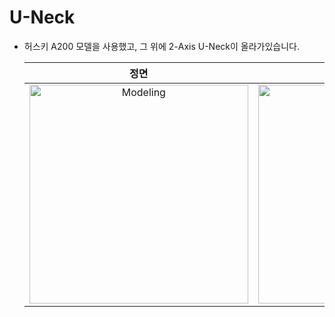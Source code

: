 # U-Neck
- 허스키 A200 모델을 사용했고, 그 위에 2-Axis U-Neck이 올라가있습니다.

  | 정면 | 대각선 |
  |:---:|:---:|
  | <img src="https://github.com/user-attachments/assets/9588c704-c9dd-48dd-9241-8c0f231d0136" width="350px" height="350px" alt="Modeling"> | <img src="https://github.com/user-attachments/assets/075c1bdb-c807-445f-8740-c24a727ef39c" width="350px" height="350px" alt="Modeling"> |
